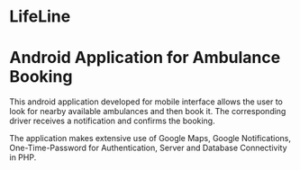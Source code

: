 # LifeLine
# Android Application for Ambulance Booking

This android application developed for mobile interface allows the user to look for nearby available ambulances and then book it. The corresponding driver receives a notification and confirms the booking.

The application makes extensive use of Google Maps, Google Notifications, One-Time-Password for Authentication, Server and Database Connectivity in PHP. 

